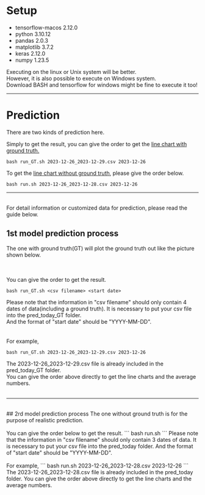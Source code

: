 # Setup
* tensorflow-macos 2.12.0
* python 3.10.12 
* pandas 2.0.3
* matplotlib 3.7.2
* keras 2.12.0
* numpy 1.23.5

Executing on the linux or Unix system will be better.  
However, it is also possible to execute on Windows system.   
Download BASH and tensorflow for windows might be fine to execute it too!  

****

# Prediction
There are two kinds of prediction here.

Simply to get the result, you can give the order to get the <ins>line chart with ground truth.</ins>
```
bash run_GT.sh 2023-12-26_2023-12-29.csv 2023-12-26
```

To get the <ins>line chart without ground truth</ins>, please give the order below.  
```
bash run.sh 2023-12-26_2023-12-28.csv 2023-12-26
```

****
<br>
For detail information or customized data for prediction, please read the guide below. 

<br>

## 1st model prediction process
The one with ground truth(GT) will plot the ground truth out like the picture shown below.  
<br><br>

You can give the order to get the result.  
```
bash run_GT.sh <csv filename> <start date>
```
Please note that the information in "csv filename" should only contain 4 dates of data(including a ground truth). It is necessary to put your csv file into the pred_today_GT folder.  
And the format of "start date" should be "YYYY-MM-DD".  
<br><br>
For example,  
```
bash run_GT.sh 2023-12-26_2023-12-29.csv 2023-12-26
```
The 2023-12-26_2023-12-29.csv file is already included in the pred_today_GT folder.   
You can give the order above directly to get the line charts and the average numbers.  
<br>
****
<br>
## 2rd model prediction process
The one without ground truth is for the purpose of realistic prediction. 
<br><br>
You can give the order below to get the result.  
```
bash run.sh <csv filename> <start date>
```
Please note that the information in "csv filename" should only contain 3 dates of data. It is necessary to put your csv file into the pred_today folder.  
And the format of "start date" should be "YYYY-MM-DD".  
<br><br>
For example,  
```
bash run.sh 2023-12-26_2023-12-28.csv 2023-12-26
```
The 2023-12-26_2023-12-28.csv file is already included in the pred_today folder.   
You can give the order above directly to get the line charts and the average numbers.  
